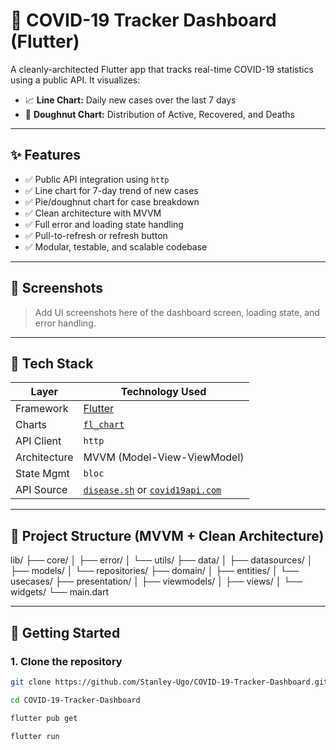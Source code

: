 # 🦠 COVID-19 Tracker Dashboard (Flutter)

A cleanly-architected Flutter app that tracks real-time COVID-19 statistics using a public API. It visualizes:

- 📈 **Line Chart:** Daily new cases over the last 7 days
- 🍩 **Doughnut Chart:** Distribution of Active, Recovered, and Deaths

---

## ✨ Features

- ✅ Public API integration using `http`
- ✅ Line chart for 7-day trend of new cases
- ✅ Pie/doughnut chart for case breakdown
- ✅ Clean architecture with MVVM
- ✅ Full error and loading state handling
- ✅ Pull-to-refresh or refresh button
- ✅ Modular, testable, and scalable codebase

---

## 📸 Screenshots

> Add UI screenshots here of the dashboard screen, loading state, and error handling.

---

## 🧰 Tech Stack

| Layer          | Technology Used                  |
|----------------|----------------------------------|
| Framework      | [Flutter](https://flutter.dev)   |
| Charts         | [`fl_chart`](https://pub.dev/packages/fl_chart) |
| API Client     | `http`                           |
| Architecture   | MVVM (Model-View-ViewModel)      |
| State Mgmt     | `bloc`                           |
| API Source     | [`disease.sh`](https://disease.sh/) or [`covid19api.com`](https://covid19api.com) |

---

## 🧱 Project Structure (MVVM + Clean Architecture)

lib/
├── core/
│ ├── error/
│ └── utils/
├── data/
│ ├── datasources/
│ ├── models/
│ └── repositories/
├── domain/
│ ├── entities/
│ └── usecases/
├── presentation/
│ ├── viewmodels/
│ ├── views/
│ └── widgets/
└── main.dart

---

## 🚀 Getting Started

### 1. Clone the repository

```bash
git clone https://github.com/Stanley-Ugo/COVID-19-Tracker-Dashboard.git

cd COVID-19-Tracker-Dashboard

flutter pub get

flutter run
